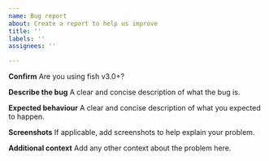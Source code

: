 ```yaml
---
name: Bug report
about: Create a report to help us improve
title: ''
labels: ''
assignees: ''

---
```

**Confirm**
Are you using fish v3.0+?

**Describe the bug**
A clear and concise description of what the bug is.

**Expected behaviour**
A clear and concise description of what you expected to happen.

**Screenshots**
If applicable, add screenshots to help explain your problem.

**Additional context**
Add any other context about the problem here.